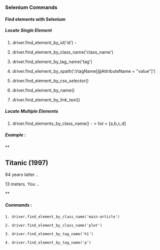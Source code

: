 ### Selenium Commands

#### Find elements with Selenium

##### Locate Single Element
1. driver.find_element_by_id('id') - 

2. driver.find_element_by_class_name('class_name')

3. driver.find_element_by_tag_name('tag')

4. driver.find_element_by_xpath('//tagName[@AttributeName = "value"]')

5. driver.find_element_by_css_selector()

6. driver.find_element_by_name()

7. driver.find_element_by_link_text()

##### Locate Multiple Elements
1. driver.find_elements_by_class_name() - > list = [a,b,c,d]

##### Example :

**<article class = "main-article">
	<h1> Titanic (1997) </h1>
	<p class = "plot"> 84 years latter .. </p>
	<div class = "full-script"> 13 meters. You .. </div>
</article>**

##### Commands : 
	1. driver.find_element_by_class_name('main-article')
	
	2. driver.find_element_by_class_name('plot')
	
	3. driver.find_element_by_tag_name('h1')
	
	4. driver.find_element_by_tag_name('p')
